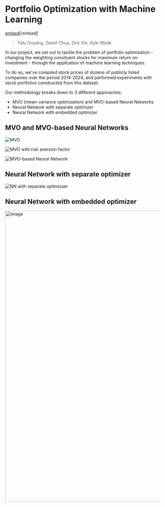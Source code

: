 # Portfolio Optimization with Machine Learning

[embed](https://kylewade.dev/stock_portfolio_optimization.pdf)[/embed]

> Yalu Ouyang, Darell Chua, Dirk Xie, Kyle Wade


In our project, we set out to tackle the problem of portfolio optimization - changing the weighting consituent stocks for maximum return on investment - through the application of machine learning techniques.

To do so, we've compiled stock prices of dozens of publicly listed companies over the period 2014-2024, and performed experiments with stock portfolios constructed from this dataset.

Our methodology breaks down to 3 different approaches:

- MVO (mean-variance optimization) and MVO-based Neural Networks
- Neural Network with separate optimizer
- Neural Network with embedded optimizer

## MVO and MVO-based Neural Networks

![MVO](sample_results/MVO.png)

![MVO with risk aversion factor](sample_results/MVO%20with%20Risk.png)

![MVO-based Neural Network](sample_results/Optimal%20MVO%20and%20NN%20portfolio.png)

## Neural Network with separate optimizer

![NN with separate optimizaer](sample_results/NN_with_separate_optim.png)


## Neural Network with embedded optimizer

<img width="945" alt="image" src="https://github.com/kyle1373/ece228-project/assets/59634395/54f4f2fb-5ee6-4e27-8d02-ca1a9c91d52a">
